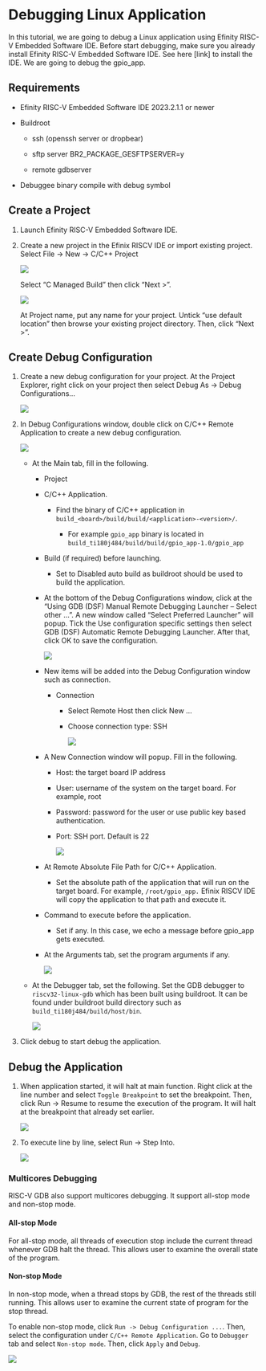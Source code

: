 # Debugging Linux Application

In this tutorial, we are going to debug a Linux application using Efinity RISC-V Embedded Software IDE. Before start debugging, make sure you already install Efinity RISC-V Embedded Software IDE. See here [link] to install the IDE. We are going to debug  the gpio_app.

## Requirements

- Efinity RISC-V Embedded Software IDE 2023.2.1.1 or newer

- Buildroot
  
  - ssh (openssh server or dropbear)
  
  - sftp server BR2_PACKAGE_GESFTPSERVER=y
  
  - remote gdbserver

- Debuggee binary compile with debug symbol

## Create a Project

1. Launch Efinity RISC-V Embedded Software IDE.

2. Create a new project in the Efinix RISCV IDE or import existing project. 
   Select File -> New -> C/C++ Project
   
   ![](../img/1.png)
   
   Select “C Managed Build” then click “Next >”.
   
   ![](../img/2.png)
   
   At Project name, put any name for your project. Untick “use default location” then browse your existing project directory. Then, click “Next >”.

## Create Debug Configuration

1. Create a new debug configuration for your project. At the Project Explorer, right click on your project then select Debug As -> Debug Configurations…
   
   ![](../img/3.png)

2. In Debug Configurations window, double click on C/C++ Remote Application to create a new debug configuration.
   
   ![](../img/4.png)
   
   - At the Main tab, fill in the following.
     
     - Project
     
     - C/C++ Application.
       
       - Find the binary of C/C++ application in `build_<board>/build/build/<application>-<version>/`.
         
         - For example `gpio_app` binary is located in `build_ti180j484/build/build/gpio_app-1.0/gpio_app`
     
     - Build (if required) before launching.
       
       - Set to Disabled auto build as buildroot should be used to build the application.
     
     - At the bottom of the Debug Configurations window, click at the “Using GDB (DSF) Manual Remote Debugging Launcher – Select other …”. 
       A new window called “Select Preferred Launcher” will popup. Tick the Use configuration specific settings then select GDB (DSF) Automatic Remote Debugging Launcher. After that, click OK to save the configuration.
       
       ![](../img/5.png)
     
     - New items will be added into the Debug Configuration window such as connection.
       
       - Connection
         
         - Select Remote Host then click New …
         
         - Choose connection type: SSH
           
           ![](../img/6.png)
     
     - A New Connection window will popup. Fill in the following.
       
       - Host: the target board IP address
       
       - User: username of the system on the target board. For example, root
       
       - Password: password for the user or use public key based authentication.
       
       - Port: SSH port. Default is 22
         
         ![](../img/7.png)
     
     - At Remote Absolute File Path for C/C++ Application.
       
       - Set the absolute path of the application that will run on the target board. For example, `/root/gpio_app.` Efinix RISCV IDE will copy the application to that path and execute it.
     
     - Command to execute before the application.
       
       - Set if any. In this case, we echo a message before gpio_app gets executed.
     
     - At the Arguments tab, set the program arguments if any.
       
       ![](../img/8.png)
   
   - At the Debugger tab, set the following.
     Set the GDB debugger to `riscv32-linux-gdb` which has been built using buildroot. It can be found under buildroot build directory such as `build_ti180j484/build/host/bin`.
     
     ![](../img/9.png)

3. Click debug to start debug the application.

## Debug the Application

1. When application started, it will halt at main function. Right click at the line number and select `Toggle Breakpoint` to set the breakpoint. Then, click Run -> Resume to resume the execution of the program. It will halt at the breakpoint that already set earlier.
   
   ![](../img/10.png)

2. To execute line by line, select Run -> Step Into.
   
   ![](../img/11.png)

### Multicores Debugging

RISC-V GDB also support multicores debugging. It support all-stop mode and non-stop mode. 

#### All-stop Mode

For all-stop mode, all threads of execution stop include the current thread whenever GDB halt the thread. This allows user to examine the overall state of the program.

#### Non-stop Mode

In non-stop mode, when a thread stops by GDB, the rest of the threads still running. This allows user to examine the current state of program for the stop thread.

To enable non-stop mode, click `Run -> Debug Configuration ...`. Then, select the configuration under `C/C++ Remote Application`. Go to `Debugger` tab and select `Non-stop mode`. Then, click `Apply` and `Debug`.

![](../img/12.png)
